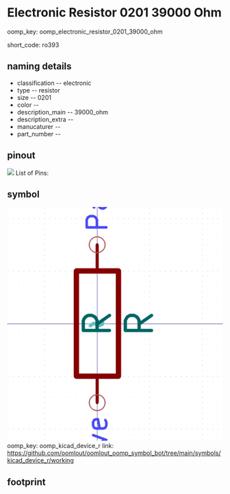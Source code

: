 # Electronic Resistor 0201 39000 Ohm
oomp_key: oomp_electronic_resistor_0201_39000_ohm  

short_code: ro393
## naming details
* classification -- electronic
* type -- resistor
* size -- 0201
* color -- 
* description_main -- 39000_ohm
* description_extra -- 
* manucaturer -- 
* part_number -- 
## pinout
![](working_pinout_600.png)
List of Pins:

## symbol

![](symbol/0/working/working_600.png)  
oomp_key: oomp_kicad_device_r
link: https://github.com/oomlout/oomlout_oomp_symbol_bot/tree/main/symbols/kicad_device_r/working


## footprint
